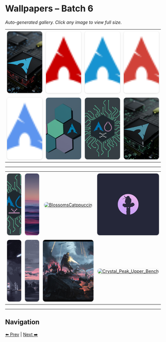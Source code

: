 # Wallpapers – Batch 6

_Auto-generated gallery. Click any image to view full size._

<table style="border-collapse:collapse; width:100%;">
  <tr>
    <td style="padding:6px; vertical-align:middle; text-align:center;"><a href="https://raw.githubusercontent.com/rubiin/wallpapers/master/wallpapers/Arch-1920x1080-Sway.png"><img src="https://raw.githubusercontent.com/rubiin/wallpapers/master/wallpapers/Arch-1920x1080-Sway.png" alt="Arch-1920x1080-Sway" loading="lazy" style="width:300px; height:200px; object-fit:cover; border-radius:8px; box-shadow:0 1px 4px rgba(0,0,0,0.15);"></a></td>
    <td style="padding:6px; vertical-align:middle; text-align:center;"><a href="https://raw.githubusercontent.com/rubiin/wallpapers/master/wallpapers/Arch-CherryRed.png"><img src="https://raw.githubusercontent.com/rubiin/wallpapers/master/wallpapers/Arch-CherryRed.png" alt="Arch-CherryRed" loading="lazy" style="width:300px; height:200px; object-fit:cover; border-radius:8px; box-shadow:0 1px 4px rgba(0,0,0,0.15);"></a></td>
    <td style="padding:6px; vertical-align:middle; text-align:center;"><a href="https://raw.githubusercontent.com/rubiin/wallpapers/master/wallpapers/Arch-DefBlue.png"><img src="https://raw.githubusercontent.com/rubiin/wallpapers/master/wallpapers/Arch-DefBlue.png" alt="Arch-DefBlue" loading="lazy" style="width:300px; height:200px; object-fit:cover; border-radius:8px; box-shadow:0 1px 4px rgba(0,0,0,0.15);"></a></td>
    <td style="padding:6px; vertical-align:middle; text-align:center;"><a href="https://raw.githubusercontent.com/rubiin/wallpapers/master/wallpapers/Arch-Orange.png"><img src="https://raw.githubusercontent.com/rubiin/wallpapers/master/wallpapers/Arch-Orange.png" alt="Arch-Orange" loading="lazy" style="width:300px; height:200px; object-fit:cover; border-radius:8px; box-shadow:0 1px 4px rgba(0,0,0,0.15);"></a></td>
  </tr>
  <tr>
    <td style="padding:6px; vertical-align:middle; text-align:center;"><a href="https://raw.githubusercontent.com/rubiin/wallpapers/master/wallpapers/Arch-TokyoNight.png"><img src="https://raw.githubusercontent.com/rubiin/wallpapers/master/wallpapers/Arch-TokyoNight.png" alt="Arch-TokyoNight" loading="lazy" style="width:300px; height:200px; object-fit:cover; border-radius:8px; box-shadow:0 1px 4px rgba(0,0,0,0.15);"></a></td>
    <td style="padding:6px; vertical-align:middle; text-align:center;"><a href="https://raw.githubusercontent.com/rubiin/wallpapers/master/wallpapers/Arch4.png"><img src="https://raw.githubusercontent.com/rubiin/wallpapers/master/wallpapers/Arch4.png" alt="Arch4" loading="lazy" style="width:300px; height:200px; object-fit:cover; border-radius:8px; box-shadow:0 1px 4px rgba(0,0,0,0.15);"></a></td>
    <td style="padding:6px; vertical-align:middle; text-align:center;"><a href="https://raw.githubusercontent.com/rubiin/wallpapers/master/wallpapers/Arch5.png"><img src="https://raw.githubusercontent.com/rubiin/wallpapers/master/wallpapers/Arch5.png" alt="Arch5" loading="lazy" style="width:300px; height:200px; object-fit:cover; border-radius:8px; box-shadow:0 1px 4px rgba(0,0,0,0.15);"></a></td>
    <td style="padding:6px; vertical-align:middle; text-align:center;"><a href="https://raw.githubusercontent.com/rubiin/wallpapers/master/wallpapers/Arch6.png"><img src="https://raw.githubusercontent.com/rubiin/wallpapers/master/wallpapers/Arch6.png" alt="Arch6" loading="lazy" style="width:300px; height:200px; object-fit:cover; border-radius:8px; box-shadow:0 1px 4px rgba(0,0,0,0.15);"></a></td>
  </tr>
</table>

<hr/>

<table style="border-collapse:collapse; width:100%;">
  <tr>
    <td style="padding:6px; vertical-align:middle; text-align:center;"><a href="https://raw.githubusercontent.com/rubiin/wallpapers/master/wallpapers/ArchVectorWall.png"><img src="https://raw.githubusercontent.com/rubiin/wallpapers/master/wallpapers/ArchVectorWall.png" alt="ArchVectorWall" loading="lazy" style="width:300px; height:200px; object-fit:cover; border-radius:8px; box-shadow:0 1px 4px rgba(0,0,0,0.15);"></a></td>
    <td style="padding:6px; vertical-align:middle; text-align:center;"><a href="https://raw.githubusercontent.com/rubiin/wallpapers/master/wallpapers/Before_Sunrise.png"><img src="https://raw.githubusercontent.com/rubiin/wallpapers/master/wallpapers/Before_Sunrise.png" alt="Before_Sunrise" loading="lazy" style="width:300px; height:200px; object-fit:cover; border-radius:8px; box-shadow:0 1px 4px rgba(0,0,0,0.15);"></a></td>
    <td style="padding:6px; vertical-align:middle; text-align:center;"><a href="https://raw.githubusercontent.com/rubiin/wallpapers/master/wallpapers/BlossomsCatppuccin.png"><img src="https://raw.githubusercontent.com/rubiin/wallpapers/master/wallpapers/BlossomsCatppuccin.png" alt="BlossomsCatppuccin" loading="lazy" style="width:300px; height:200px; object-fit:cover; border-radius:8px; box-shadow:0 1px 4px rgba(0,0,0,0.15);"></a></td>
    <td style="padding:6px; vertical-align:middle; text-align:center;"><a href="https://raw.githubusercontent.com/rubiin/wallpapers/master/wallpapers/Cappuccin_Itachi.png"><img src="https://raw.githubusercontent.com/rubiin/wallpapers/master/wallpapers/Cappuccin_Itachi.png" alt="Cappuccin_Itachi" loading="lazy" style="width:300px; height:200px; object-fit:cover; border-radius:8px; box-shadow:0 1px 4px rgba(0,0,0,0.15);"></a></td>
  </tr>
  <tr>
    <td style="padding:6px; vertical-align:middle; text-align:center;"><a href="https://raw.githubusercontent.com/rubiin/wallpapers/master/wallpapers/City%20asteroid%20attack%20Mocha.jpg"><img src="https://raw.githubusercontent.com/rubiin/wallpapers/master/wallpapers/City%20asteroid%20attack%20Mocha.jpg" alt="City asteroid attack Mocha" loading="lazy" style="width:300px; height:200px; object-fit:cover; border-radius:8px; box-shadow:0 1px 4px rgba(0,0,0,0.15);"></a></td>
    <td style="padding:6px; vertical-align:middle; text-align:center;"><a href="https://raw.githubusercontent.com/rubiin/wallpapers/master/wallpapers/City-horizon%20Mocha.jpg"><img src="https://raw.githubusercontent.com/rubiin/wallpapers/master/wallpapers/City-horizon%20Mocha.jpg" alt="City-horizon Mocha" loading="lazy" style="width:300px; height:200px; object-fit:cover; border-radius:8px; box-shadow:0 1px 4px rgba(0,0,0,0.15);"></a></td>
    <td style="padding:6px; vertical-align:middle; text-align:center;"><a href="https://raw.githubusercontent.com/rubiin/wallpapers/master/wallpapers/ColorWall-l87pjy.jpg"><img src="https://raw.githubusercontent.com/rubiin/wallpapers/master/wallpapers/ColorWall-l87pjy.jpg" alt="ColorWall-l87pjy" loading="lazy" style="width:300px; height:200px; object-fit:cover; border-radius:8px; box-shadow:0 1px 4px rgba(0,0,0,0.15);"></a></td>
    <td style="padding:6px; vertical-align:middle; text-align:center;"><a href="https://raw.githubusercontent.com/rubiin/wallpapers/master/wallpapers/Crystal_Peak_Upper_Bench.png"><img src="https://raw.githubusercontent.com/rubiin/wallpapers/master/wallpapers/Crystal_Peak_Upper_Bench.png" alt="Crystal_Peak_Upper_Bench" loading="lazy" style="width:300px; height:200px; object-fit:cover; border-radius:8px; box-shadow:0 1px 4px rgba(0,0,0,0.15);"></a></td>
  </tr>
</table>

<hr/>

## Navigation

[⬅️ Prev](index_5.md) | [Next ➡️](index_7.md)
